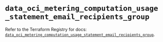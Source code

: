# `data_oci_metering_computation_usage_statement_email_recipients_group`

Refer to the Terraform Registry for docs: [`data_oci_metering_computation_usage_statement_email_recipients_group`](https://registry.terraform.io/providers/oracle/oci/7.19.0/docs/data-sources/metering_computation_usage_statement_email_recipients_group).
